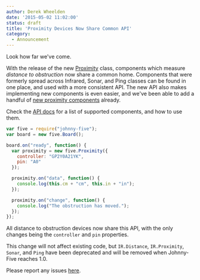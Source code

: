 ```yaml
---
author: Derek Wheelden
date: '2015-05-02 11:02:00'
status: draft
title: 'Proximity Devices Now Share Common API'
category:
  - Announcement
---
```


Look how far we've come.

With the release of the new [Proximity](/api/proximity/) class, components which measure *distance to obstruction* now share a common home. Components that were formerly spread across Infrared, Sonar, and Ping classes can be found in one place, and used with a more consistent API. The new API also makes implementing new components is even easier, and we've been able to add a handful of [new proximity components](/examples/proximity/#proximity) already.

Check the [API docs](/api/proximity/) for a list of supported components, and how to use them.

```js
var five = require("johnny-five");
var board = new five.Board();

board.on("ready", function() {
  var proximity = new five.Proximity({
    controller: "GP2Y0A21YK",
    pin: "A0"
  });

  proximity.on("data", function() {
    console.log(this.cm + "cm", this.in + "in");
  });

  proximity.on("change", function() {
    console.log("The obstruction has moved.");
  });
});
```

All distance to obstruction devices now share this API, with the only changes being the `controller` and `pin` properties.

This change will not affect existing code, but `IR.Distance`, `IR.Proximity`, `Sonar`, and `Ping` have been deprecated and will be removed when Johnny-Five reaches 1.0.

Please report any issues [here](https://github.com/rwaldron/johnny-five/issues).



